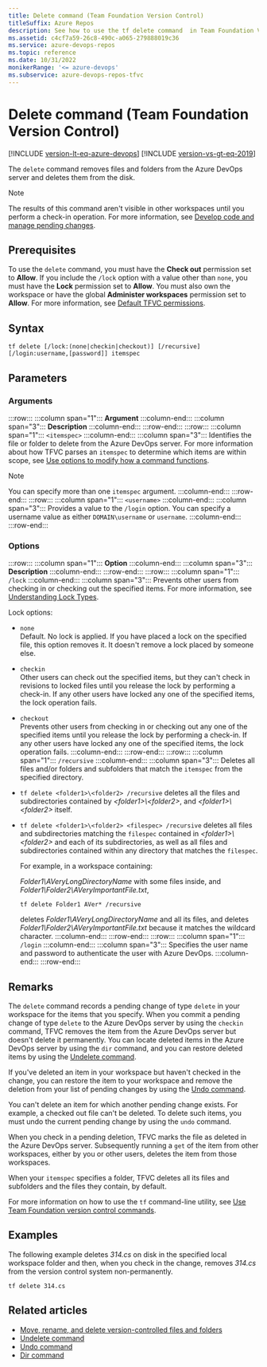 ```yaml
---
title: Delete command (Team Foundation Version Control)
titleSuffix: Azure Repos
description: See how to use the tf delete command  in Team Foundation Version Control.
ms.assetid: c4cf7a59-26c8-490c-a065-279888019c36
ms.service: azure-devops-repos
ms.topic: reference
ms.date: 10/31/2022
monikerRange: '<= azure-devops'
ms.subservice: azure-devops-repos-tfvc
---
```



# Delete command (Team Foundation Version Control)


[!INCLUDE [version-lt-eq-azure-devops](../../includes/version-lt-eq-azure-devops.md)]
[!INCLUDE [version-vs-gt-eq-2019](../../includes/version-vs-gt-eq-2019.md)]

The `delete` command removes files and folders from the Azure DevOps server and deletes them from the disk.

> [!NOTE]
> The results of this command aren't visible in other workspaces until you perform a check-in operation. For more information, see [Develop code and manage pending changes](develop-code-manage-pending-changes.md).

## Prerequisites

To use the `delete` command, you must have the **Check out** permission set to **Allow**. If you include the `/lock` option with a value other than `none`, you must have the **Lock** permission set to **Allow**. You must also own the workspace or have the global **Administer workspaces** permission set to **Allow**. For more information, see [Default TFVC permissions](../../organizations/security/default-tfvc-permissions.md).

## Syntax
```
tf delete [/lock:(none|checkin|checkout)] [/recursive] [/login:username,[password]] itemspec
```

## Parameters

### Arguments

:::row:::
   :::column span="1":::
   **Argument**
   :::column-end:::
   :::column span="3":::
   **Description**
   :::column-end:::
:::row-end:::
:::row:::
   :::column span="1":::
   `<itemspec>`
   :::column-end:::
   :::column span="3":::
   Identifies the file or folder to delete from the Azure DevOps server. For more information about how TFVC parses an `itemspec` to determine which items are within scope, see [Use options to modify how a command functions](use-team-foundation-version-control-commands.md#use-options).

   > [!Note]  
   > You can specify more than one `itemspec` argument.
   :::column-end:::
:::row-end:::
:::row:::
   :::column span="1":::
   `<username>`
   :::column-end:::
   :::column span="3":::
   Provides a value to the `/login` option. You can specify a username value as either `DOMAIN\username` or `username`.
   :::column-end:::
:::row-end:::

### Options

:::row:::
   :::column span="1":::
   **Option**
   :::column-end:::
   :::column span="3":::
   **Description**
   :::column-end:::
:::row-end:::
:::row:::
   :::column span="1":::
   `/lock`
   :::column-end:::
   :::column span="3":::
   Prevents other users from checking in or checking out the specified items. For more information, see [Understanding Lock Types](understand-lock-types.md).
   
   Lock options:

   - `none`  
     Default. No lock is applied. If you have placed a lock on the specified file, this option removes it. It doesn't remove a lock placed by someone else.
   
   - `checkin`  
     Other users can check out the specified items, but they can't check in revisions to locked files until you release the lock by performing a check-in. If any other users have locked any one of the specified items, the lock operation fails.
   
   - `checkout`  
     Prevents other users from checking in or checking out any one of the specified items until you release the lock by performing a check-in. If any other users have locked any one of the specified items, the lock operation fails.
   :::column-end:::
:::row-end:::
:::row:::
   :::column span="1":::
   `/recursive`
   :::column-end:::
   :::column span="3":::
   Deletes all files and/or folders and subfolders that match the `itemspec` from the specified directory.

   - `tf delete <folder1>\<folder2> /recursive` deletes all the files and subdirectories contained by *\<folder1>\\\<folder2>*, and *\<folder1>\\\<folder2>* itself.
   - `tf delete <folder1>\<folder2> <filespec> /recursive` deletes all files and subdirectories matching the `filespec` contained in *\<folder1>\\\<folder2>* and each of its subdirectories, as well as all files and subdirectories contained within any directory that matches the `filespec`.
   
     For example, in a workspace containing:
   
     *Folder1\\AVeryLongDirectoryName* with some files inside, and *Folder1\\Folder2\\AVeryImportantFile.txt*,
   
     `tf delete Folder1 AVer* /recursive`
   
     deletes *Folder1\\AVeryLongDirectoryName* and all its files, and deletes *Folder1\\Folder2\\AVeryImportantFile.txt* because it matches the wildcard character.
   :::column-end:::
:::row-end:::
:::row:::
   :::column span="1":::
   `/login`
   :::column-end:::
   :::column span="3":::
   Specifies the user name and password to authenticate the user with Azure DevOps.
   :::column-end:::
:::row-end:::

## Remarks
The `delete` command records a pending change of type `delete` in your workspace for the items that you specify. When you commit a pending change of type `delete` to the Azure DevOps server by using the `checkin` command, TFVC removes the item from the Azure DevOps server but doesn't delete it permanently. You can locate deleted items in the Azure DevOps server by using the `dir` command, and you can restore deleted items by using the [Undelete command](undelete-command.md).

If you've deleted an item in your workspace but haven't checked in the change, you can restore the item to your workspace and remove the deletion from your list of pending changes by using the [Undo command](undo-command.md).

You can't delete an item for which another pending change exists. For example, a checked out file can't be deleted. To delete such items, you must undo the current pending change by using the `undo` command.

When you check in a pending deletion, TFVC marks the file as deleted in the Azure DevOps server. Subsequently running a `get` of the item from other workspaces, either by you or other users, deletes the item from those workspaces.

When your `itemspec` specifies a folder, TFVC deletes all its files and subfolders and the files they contain, by default.

For more information on how to use the `tf` command-line utility, see [Use Team Foundation version control commands](use-team-foundation-version-control-commands.md).

## Examples

The following example deletes *314.cs* on disk in the specified local workspace folder and then, when you check in the change, removes *314.cs* from the version control system non-permanently.

```
tf delete 314.cs
```

## Related articles

- [Move, rename, and delete version-controlled files and folders](rename-move-files-folders.md)
- [Undelete command](undelete-command.md)
- [Undo command](undo-command.md)
- [Dir command](dir-command.md)
